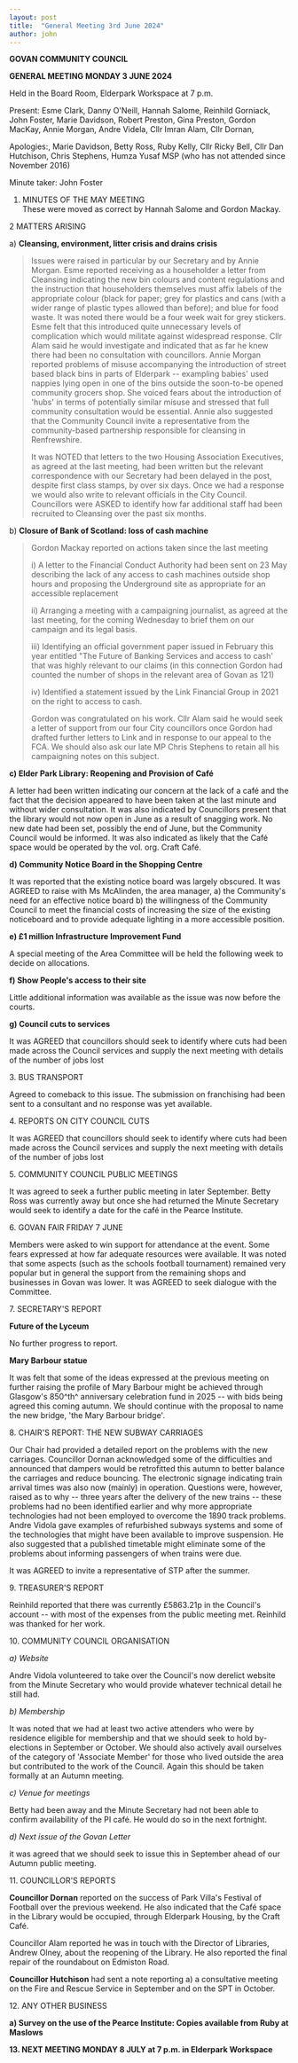 ```yaml
---
layout: post
title:  "General Meeting 3rd June 2024"
author: john
---
```


**GOVAN COMMUNITY COUNCIL**

**GENERAL MEETING MONDAY 3 JUNE 2024**

Held in the Board Room, Elderpark Workspace at 7 p.m.

Present: Esme Clark, Danny O'Neill, Hannah Salome, Reinhild Gorniack,
John Foster, Marie Davidson, Robert Preston, Gina Preston, Gordon
MacKay, Annie Morgan, Andre Videla, Cllr Imran Alam, Cllr Dornan,

Apologies:, Marie Davidson, Betty Ross, Ruby Kelly, Cllr Ricky Bell,
Cllr Dan Hutchison, Chris Stephens, Humza Yusaf MSP (who has not
attended since November 2016)

Minute taker: John Foster

1.  MINUTES OF THE MAY MEETING\
    These were moved as correct by Hannah Salome and Gordon Mackay.

2 MATTERS ARISING

a)  **Cleansing, environment, litter crisis and drains crisis**

> Issues were raised in particular by our Secretary and by Annie Morgan.
> Esme reported receiving as a householder a letter from Cleansing
> indicating the new bin colours and content regulations and the
> instruction that householders themselves must affix labels of the
> appropriate colour (black for paper; grey for plastics and cans (with
> a wider range of plastic types allowed than before); and blue for food
> waste. It was noted there would be a four week wait for grey stickers.
> Esme felt that this introduced quite unnecessary levels of
> complication which would militate against widespread response. Cllr
> Alam said he would investigate and indicated that as far he knew there
> had been no consultation with councillors. Annie Morgan reported
> problems of misuse accompanying the introduction of street based black
> bins in parts of Elderpark -- exampling babies' used nappies lying
> open in one of the bins outside the soon-to-be opened community
> grocers shop. She voiced fears about the introduction of 'hubs' in
> terms of potentially similar misuse and stressed that full community
> consultation would be essential. Annie also suggested that the
> Community Council invite a representative from the community-based
> partnership responsible for cleansing in Renfrewshire.
>
> It was NOTED that letters to the two Housing Association Executives,
> as agreed at the last meeting, had been written but the relevant
> correspondence with our Secretary had been delayed in the post,
> despite first class stamps, by over six days. Once we had a response
> we would also write to relevant officials in the City Council.
> Councillors were ASKED to identify how far additional staff had been
> recruited to Cleansing over the past six months.

b)  **Closure of Bank of Scotland: loss of cash machine**

> Gordon Mackay reported on actions taken since the last meeting
>
> i\) A letter to the Financial Conduct Authority had been sent on 23
> May describing the lack of any access to cash machines outside shop
> hours and proposing the Underground site as appropriate for an
> accessible replacement
>
> ii\) Arranging a meeting with a campaigning journalist, as agreed at
> the last meeting, for the coming Wednesday to brief them on our
> campaign and its legal basis.
>
> iii\) Identifying an official government paper issued in February this
> year entitled \"The Future of Banking Services and access to cash'
> that was highly relevant to our claims (in this connection Gordon had
> counted the number of shops in the relevant area of Govan as 121)
>
> iv\) Identified a statement issued by the Link Financial Group in 2021
> on the right to access to cash.
>
> Gordon was congratulated on his work. Cllr Alam said he would seek a
> letter of support from our four City councillors once Gordon had
> drafted further letters to Link and in response to our appeal to the
> FCA. We should also ask our late MP Chris Stephens to retain all his
> campaigning notes on this subject.

**c) Elder Park Library: Reopening and Provision of Café**

A letter had been written indicating our concern at the lack of a café
and the fact that the decision appeared to have been taken at the last
minute and without wider consultation. It was also indicated by
Councillors present that the library would not now open in June as a
result of snagging work. No new date had been set, possibly the end of
June, but the Community Council would be informed. It was also indicated
as likely that the Café space would be operated by the vol. org. Craft
Café.

**d) Community Notice Board in the Shopping Centre**

It was reported that the existing notice board was largely obscured. It
was AGREED to raise with Ms McAlinden, the area manager, a) the
Community's need for an effective notice board b) the willingness of the
Community Council to meet the financial costs of increasing the size of
the existing noticeboard and to provide adequate lighting in a more
accessible position.

**e) £1 million Infrastructure Improvement Fund**

A special meeting of the Area Committee will be held the following week
to decide on allocations.

**f) Show People's access to their site**

Little additional information was available as the issue was now before
the courts.

**g) Council cuts to services**

It was AGREED that councillors should seek to identify where cuts had
been made across the Council services and supply the next meeting with
details of the number of jobs lost

3\. BUS TRANSPORT

Agreed to comeback to this issue. The submission on franchising had been
sent to a consultant and no response was yet available.

4\. REPORTS ON CITY COUNCIL CUTS

It was AGREED that councillors should seek to identify where cuts had
been made across the Council services and supply the next meeting with
details of the number of jobs lost

5\. COMMUNITY COUNCIL PUBLIC MEETINGS

It was agreed to seek a further public meeting in later September. Betty
Ross was currently away but once she had returned the Minute Secretary
would seek to identify a date for the café in the Pearce Institute.

6\. GOVAN FAIR FRIDAY 7 JUNE

Members were asked to win support for attendance at the event. Some
fears expressed at how far adequate resources were available. It was
noted that some aspects (such as the schools football tournament)
remained very popular but in general the support from the remaining
shops and businesses in Govan was lower. It was AGREED to seek dialogue
with the Committee.

7\. SECRETARY'S REPORT

**Future of the Lyceum**

No further progress to report.

**Mary Barbour statue**

It was felt that some of the ideas expressed at the previous meeting on
further raising the profile of Mary Barbour might be achieved through
Glasgow's 850^th^ anniversary celebration fund in 2025 -- with bids
being agreed this coming autumn. We should continue with the proposal to
name the new bridge, 'the Mary Barbour bridge'.

8\. CHAIR'S REPORT: THE NEW SUBWAY CARRIAGES

Our Chair had provided a detailed report on the problems with the new
carriages. Councillor Dornan acknowledged some of the difficulties and
announced that dampers would be retrofitted this autumn to better
balance the carriages and reduce bouncing. The electronic signage
indicating train arrival times was also now (mainly) in operation.
Questions were, however, raised as to why -- three years after the
delivery of the new trains -- these problems had no been identified
earlier and why more appropriate technologies had not been employed to
overcome the 1890 track problems. Andre Vidola gave examples of
refurbished subways systems and some of the technologies that might have
been available to improve suspension. He also suggested that a published
timetable might eliminate some of the problems about informing
passengers of when trains were due.

It was AGREED to invite a representative of STP after the summer.

9\. TREASURER'S REPORT

Reinhild reported that there was currently £5863.21p in the Council's
account -- with most of the expenses from the public meeting met.
Reinhild was thanked for her work.

10\. COMMUNITY COUNCIL ORGANISATION

*a) Website*

Andre Vidola volunteered to take over the Council's now derelict website
from the Minute Secretary who would provide whatever technical detail he
still had.

*b) Membership*

It was noted that we had at least two active attenders who were by
residence eligible for membership and that we should seek to hold
by-elections in September or October. We should also actively avail
ourselves of the category of 'Associate Member' for those who lived
outside the area but contributed to the work of the Council. Again this
should be taken formally at an Autumn meeting.

*c) Venue for meetings*

Betty had been away and the Minute Secretary had not been able to
confirm availability of the PI café. He would do so in the next
fortnight.

*d) Next issue of the Govan Letter*

it was agreed that we should seek to issue this in September ahead of
our Autumn public meeting.

11\. COUNCILLOR'S REPORTS

**Councillor Dornan** reported on the success of Park Villa's Festival
of Football over the previous weekend. He also indicated that the Café
space in the Library would be occupied, through Elderpark Housing, by
the Craft Café.

Councillor Alam reported he was in touch with the Director of Libraries,
Andrew Olney, about the reopening of the Library. He also reported the
final repair of the roundabout on Edmiston Road.

**Councillor Hutchison** had sent a note reporting a) a consultative
meeting on the Fire and Rescue Service in September and on the SPT in
October.

12\. ANY OTHER BUSINESS

**a) Survey on the use of the Pearce Institute: Copies available from
Ruby at Maslows**

**13. NEXT MEETING MONDAY 8 JULY at 7 p.m. in Elderpark Workspace**
